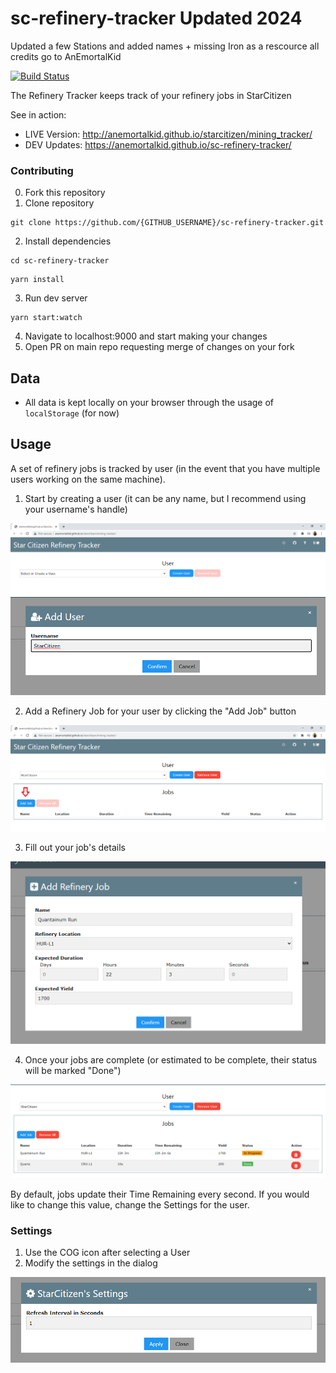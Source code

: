 # sc-refinery-tracker Updated 2024

Updated a few Stations and added names + missing Iron as a rescource
all credits go to AnEmortalKid




[![Build Status](https://travis-ci.com/AnEmortalKid/sc-refinery-tracker.svg?branch=main)](https://travis-ci.com/AnEmortalKid/sc-refinery-tracker)

The Refinery Tracker keeps track of your refinery jobs in StarCitizen

See in action:

* LIVE Version: http://anemortalkid.github.io/starcitizen/mining_tracker/
* DEV Updates: https://anemortalkid.github.io/sc-refinery-tracker/


### Contributing
0. Fork this repository
1. Clone repository
``` 
git clone https://github.com/{GITHUB_USERNAME}/sc-refinery-tracker.git
```
2. Install dependencies 
``` 
cd sc-refinery-tracker
```
```
yarn install
```
3. Run dev server
```
yarn start:watch
```
4. Navigate to localhost:9000 and start making your changes
4. Open PR on main repo requesting merge of changes on your fork

## Data

* All data is kept locally on your browser through the usage of `localStorage` (for now)

## Usage

A set of refinery jobs is tracked by user (in the event that you have multiple users working on the same machine).

1. Start by creating a user (it can be any name, but I recommend using your username's handle)

![](./docs/start_create_user.png)
![](./docs/create_user_dialog.png)

2. Add a Refinery Job for your user by clicking the "Add Job" button

![](./docs/add_job_view.png)

3. Fill out your job's details

![](./docs/add_job_dialog.png)

4. Once your jobs are complete (or estimated to be complete, their status will be marked "Done")

![](./docs/job_status_table.png)

By default, jobs update their Time Remaining every second. If you would like to change this value, change the Settings for the user.

### Settings

1. Use the COG icon after selecting a User
2. Modify the settings in the dialog

![](./docs/user_settings_dialog.png)

